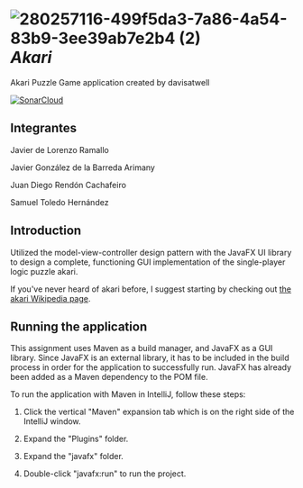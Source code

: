 # ![280257116-499f5da3-7a86-4a54-83b9-3ee39ab7e2b4 (2)](https://github.com/SamuelToledoHdez/Akari-DAP/assets/72403194/e483831f-0e47-4aa4-8e21-1d0b0da9ae95) *Akari*


Akari Puzzle Game application created by davisatwell

[![SonarCloud](https://sonarcloud.io/images/project_badges/sonarcloud-white.svg)](https://sonarcloud.io/summary/new_code?id=alu0101321257_Akari)

## Integrantes

Javier de Lorenzo Ramallo

Javier González de la Barreda Arimany 

Juan Diego Rendón Cachafeiro

Samuel Toledo Hernández

## Introduction

Utilized the model-view-controller design pattern with the JavaFX UI library to design a complete, functioning GUI implementation of the single-player logic puzzle akari.

If you've never heard of akari before, I suggest starting by checking out [the akari Wikipedia page](https://en.wikipedia.org/wiki/Light_Up_(puzzle)).

## Running the application

This assignment uses Maven as a build manager, and JavaFX as a GUI library. Since JavaFX is an external library, it has to be included in the build process in order for the application to successfully run. JavaFX has already been added as a Maven dependency to the POM file.

To run the application with Maven in IntelliJ, follow these steps:

1. Click the vertical "Maven" expansion tab which is on the right side of the IntelliJ window.

2. Expand the "Plugins" folder.

3. Expand the "javafx" folder.

4. Double-click "javafx:run" to run the project.


